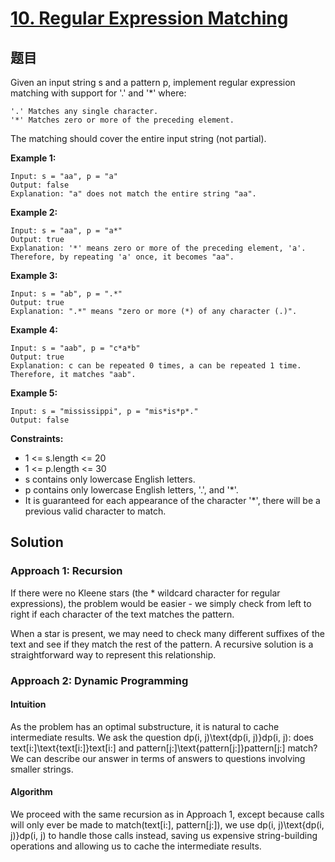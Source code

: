 # [10. Regular Expression Matching](https://leetcode.com/problems/regular-expression-matching/)


## 题目

Given an input string s and a pattern p, implement regular expression matching with support for '.' and '*' where:

    '.' Matches any single character.​​​​
    '*' Matches zero or more of the preceding element.

The matching should cover the entire input string (not partial).

**Example 1:**
```
Input: s = "aa", p = "a"
Output: false
Explanation: "a" does not match the entire string "aa".
```

**Example 2:**
```
Input: s = "aa", p = "a*"
Output: true
Explanation: '*' means zero or more of the preceding element, 'a'. Therefore, by repeating 'a' once, it becomes "aa".
```

**Example 3:**
```
Input: s = "ab", p = ".*"
Output: true
Explanation: ".*" means "zero or more (*) of any character (.)".
```

**Example 4:**
```
Input: s = "aab", p = "c*a*b"
Output: true
Explanation: c can be repeated 0 times, a can be repeated 1 time. Therefore, it matches "aab".
```

**Example 5:**
```
Input: s = "mississippi", p = "mis*is*p*."
Output: false
```
 
**Constraints:**

 - 1 <= s.length <= 20
 - 1 <= p.length <= 30
 - s contains only lowercase English letters.
 - p contains only lowercase English letters, '.', and '*'.
 - It is guaranteed for each appearance of the character '*', there will be a previous valid character to match.


## Solution

### Approach 1: Recursion

If there were no Kleene stars (the * wildcard character for regular expressions), the problem would be easier - we simply check from left to right if each character of the text matches the pattern.

When a star is present, we may need to check many different suffixes of the text and see if they match the rest of the pattern. A recursive solution is a straightforward way to represent this relationship.

### Approach 2: Dynamic Programming

#### Intuition

As the problem has an optimal substructure, it is natural to cache intermediate results. We ask the question dp(i, j)\text{dp(i, j)}dp(i, j): does text[i:]\text{text[i:]}text[i:] and pattern[j:]\text{pattern[j:]}pattern[j:] match? We can describe our answer in terms of answers to questions involving smaller strings.

#### Algorithm

We proceed with the same recursion as in Approach 1, except because calls will only ever be made to match(text[i:], pattern[j:]), we use dp(i, j)\text{dp(i, j)}dp(i, j) to handle those calls instead, saving us expensive string-building operations and allowing us to cache the intermediate results.

